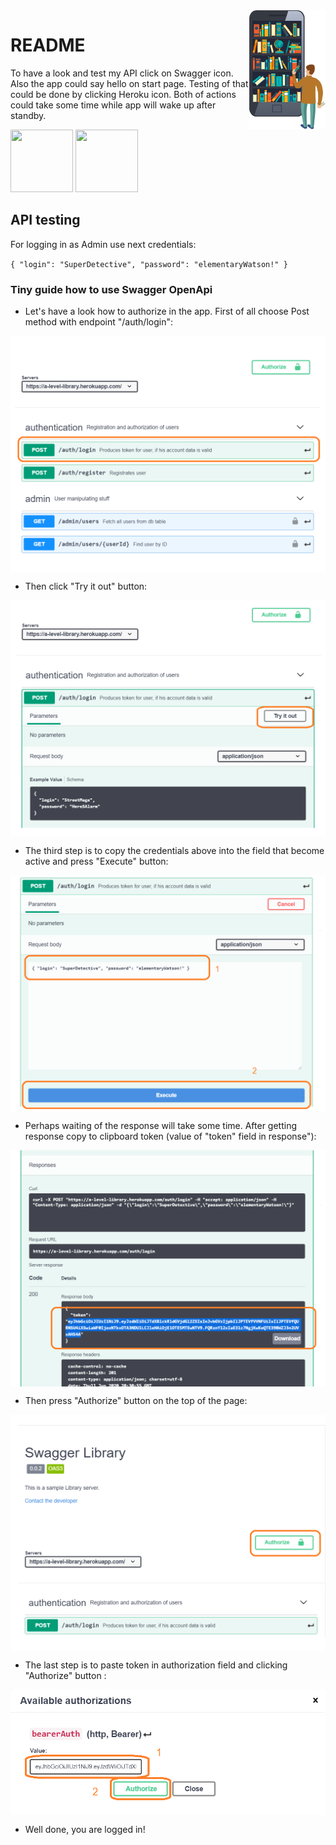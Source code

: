 <img src="icons/e-library.png" align="right" width="122" height="190" />

# README 

To have a look and test my API click on Swagger icon.
Also the app could say hello on start page. Testing of that could be done by clicking Heroku icon.
Both of actions could take some time while app will wake up after standby.

[<img src="https://help.apiary.io/images/swagger-logo.png" width="100" height="100" />](https://app.swaggerhub.com/apis-docs/SoftMikle/FirstTest/0.0.2) 
[<img src="https://cdn.iconscout.com/icon/free/png-512/heroku-225989.png" width="100" height="100" />](https://a-level-library.herokuapp.com/) 

## API testing

For logging in as Admin use next credentials:

`{
 "login": "SuperDetective",
 "password": "elementaryWatson!"
 }`
 
### Tiny guide how to use Swagger OpenApi
 
- Let's have a look how to authorize in the app. First of all choose Post method with endpoint "/auth/login":
 
 <img src="swagger-cheat-sheet/1.png" align="center" />
 
- Then click "Try it out" button:
 
 <img src="swagger-cheat-sheet/2.png" align="center" />
 
- The third step is to copy the credentials above into the field that become active and press "Execute" button:

 <img src="swagger-cheat-sheet/3.png" align="center" />
 
- Perhaps waiting of the response will take some time. After getting response copy to clipboard token (value of "token" field in response"):
 
 <img src="swagger-cheat-sheet/4.png" align="center" />
  
 - Then press "Authorize" button on the top of the page:
  
  <img src="swagger-cheat-sheet/5.png" align="center" />
    
 - The last step is to paste token in authorization field and clicking "Authorize" button  :
  
  <img src="swagger-cheat-sheet/6.png" align="center" />
  
 - Well done, you are logged in!

